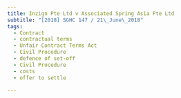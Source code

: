 ```yaml
---
title: Inzign Pte Ltd v Associated Spring Asia Pte Ltd 
subtitle: "[2018] SGHC 147 / 21\_June\_2018"
tags:
  - Contract
  - contractual terms
  - Unfair Contract Terms Act
  - Civil Procedure
  - defence of set-off
  - Civil Procedure
  - costs
  - offer to settle

---
```


